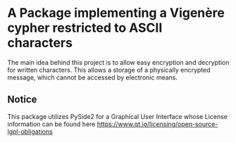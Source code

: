 # A Package implementing a Vigenère cypher restricted to ASCII characters
  The main idea behind this project is to allow easy encryption and decryption for written characters. This allows a storage of a physically encrypted message, which cannot be accessed by electronic means.
  
## Notice
This package utilizes PySide2 for a Graphical User Interface whose License information can be found here https://www.qt.io/licensing/open-source-lgpl-obligations
